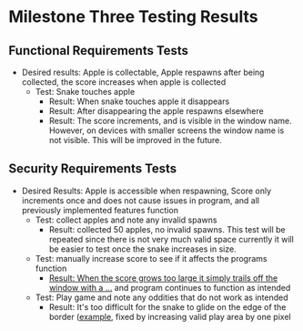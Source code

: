 # Milestone Three Testing Results
## Functional Requirements Tests
- Desired results: Apple is collectable, Apple respawns after being collected, the score increases when apple is collected
  - Test: Snake touches apple
    - Result: When snake touches apple it disappears
    - Result: After disappearing the apple respawns elsewhere
    - Result: The score increments, and is visible in the window name. However, on devices with smaller screens the window name is not visible. This will be improved in the future.
## Security Requirements Tests
- Desired Results: Apple is accessible when respawning, Score only increments once and does not cause issues in program, and all previously implemented features function
  - Test: collect apples and note any invalid spawns
    - Result: collected 50 apples, no invalid spawns. This test will be repeated since there is not very much valid space currently it will be easier to test once the snake increases in size.
  - Test: manually increase score to see if it affects the programs function
    - [Result: When the score grows too large it simply trails off the window with a ...](https://github.com/alexpeters25/Python/blob/main/Implementation/Milestone%203/Images/Screenshot%202025-04-02%20134212.png) and program continues to function as intended
  - Test: Play game and note any oddities that do not work as intended
    - Result: It's too difficult for the snake to glide on the edge of the border ([example](https://github.com/alexpeters25/Python/blob/main/Implementation/Milestone%203/Images/Screenshot%202025-04-02%20134704.png), fixed by increasing valid play area by one pixel
